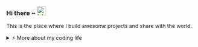 ### Hi there ~ <img src="https://user-images.githubusercontent.com/1303154/88677602-1635ba80-d120-11ea-84d8-d263ba5fc3c0.gif" width="24px" alt="hi">

This is the place where I build awesome projects and share with the world.

<details>
<summary>⚡️ More about my coding life</summary>
<br />

![Top Langs](https://github-readme-stats.vercel.app/api/top-langs/?username=mohitxsh&layout=compact&hide=css,html)

![Mohit's github stats](https://github-readme-stats.vercel.app/api?username=mohitxsh&count_private=true&show_icons=true&theme=onedark)

</details>

